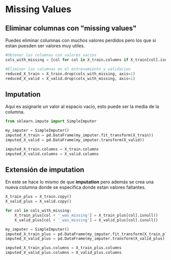 # Missing Values
## Eliminar columnas con "missing values"
Puedes eliminar columnas con muchos valores perdidos pero los que si estan puesden ser valores muy utiles.

```python
#Obtener las columnas con valores vacios
cols_with_missing = [col for col in X_train.columns if X_train[col].isnull().any()]

#Eliminar las columnas en el entrenamiento y validacion
reduced_X_train = X_train.drop(cols_with_missing, axis=1)
reduced_X_valid = X_valid.drop(cols_with_missing, axis=1)
```

## Imputation
Aquí es asignarle un valor al espacio vacio, esto puede ser la media de la columna.

```python
from sklearn.impute import SimpleImputer

my_imputer = SimpleImputer()
imputed_X_train = pd.DataFrame(my_imputer.fit_transform(X_train))
imputed_X_valid = pd.DataFrame(my_imputer.transform(X_valid))

imputed_X_train.columns = X_train.columns
imputed_X_valid.columns = X_valid.columns

```

## Extensión de imputation
En este se hace lo mismo de que **imputation** pero además se crea una nueva columna donde se especifica donde estan valores faltantes.

```python
X_train_plus = X_train.copy()
X_valid_plus = X_valid.copy()

for col in cols_with_missing:
    X_train_plus[col + '_was_missing'] = X_train_plus[col].isnull()
    X_valid_plus[col + '_was_missing'] = X_valid_plus[col].isnull()

my_imputer = SimpleImputer()
imputed_X_train_plus = pd.DataFrame(my_imputer.fit_transform(X_train_plus))
imputed_X_valid_plus = pd.DataFrame(my_imputer.transform(X_valid_plus))

imputed_X_train_plus.columns = X_train_plus.columns
imputed_X_valid_plus.columns = X_valid_plus.columns
```